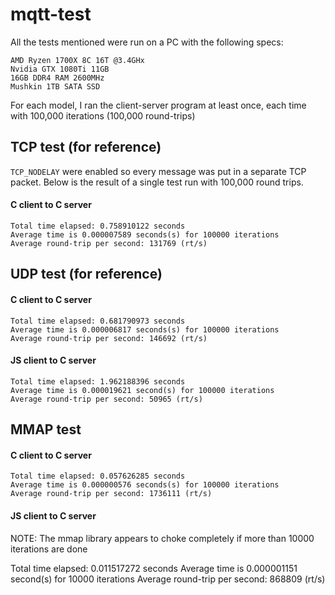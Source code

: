 # mqtt-test

All the tests mentioned were run on a PC with the following specs:

```
AMD Ryzen 1700X 8C 16T @3.4GHx
Nvidia GTX 1080Ti 11GB
16GB DDR4 RAM 2600MHz
Mushkin 1TB SATA SSD
```

For each model, I ran the client-server program at least once, each time with 100,000 iterations (100,000 round-trips)


## TCP test (for reference)

`TCP_NODELAY` were enabled so every message was put in a separate TCP packet. Below is the result of a single test run with 100,000 round trips.

#### C client to C server

```
Total time elapsed: 0.758910122 seconds
Average time is 0.000007589 seconds(s) for 100000 iterations
Average round-trip per second: 131769 (rt/s)
```

## UDP test (for reference)


#### C client to C server

```
Total time elapsed: 0.681790973 seconds
Average time is 0.000006817 seconds(s) for 100000 iterations
Average round-trip per second: 146692 (rt/s)
```

#### JS client to C server
```
Total time elapsed: 1.962188396 seconds
Average time is 0.000019621 second(s) for 100000 iterations
Average round-trip per second: 50965 (rt/s)
```

## MMAP test

#### C client to C server
```
Total time elapsed: 0.057626285 seconds
Average time is 0.000000576 seconds(s) for 100000 iterations
Average round-trip per second: 1736111 (rt/s)
```

#### JS client to C server

NOTE: The mmap library appears to choke completely if more than 10000 iterations are done

Total time elapsed: 0.011517272 seconds
Average time is 0.000001151 second(s) for 10000 iterations
Average round-trip per second: 868809 (rt/s)









